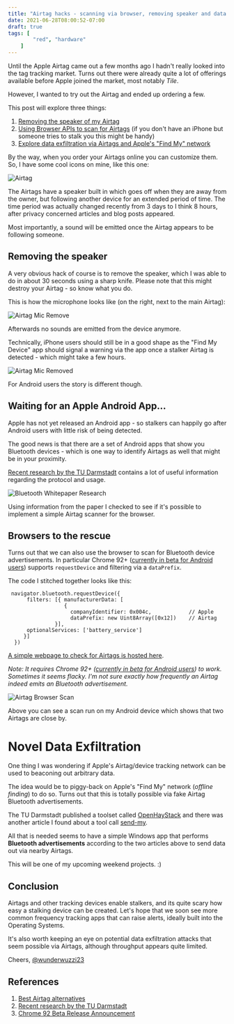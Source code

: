 ```yaml
---
title: "Airtag hacks - scanning via browser, removing speaker and data exfiltration"
date: 2021-06-28T08:00:52-07:00
draft: true
tags: [
        "red", "hardware"
    ]
---
```


Until the Apple Airtag came out a few months ago I hadn't really looked into the tag tracking market. Turns out there were already quite a lot of offerings available before Apple joined the market, most notably *Tile*.

However, I wanted to try out the Airtag and ended up ordering a few. 

This post will explore three things:
1. [Removing the speaker of my Airtag](#removing-the-speaker)
2. [Using Browser APIs to scan for Airtags](#browsers-to-the-rescue) (if you don't have an iPhone but someone tries to stalk you this might be handy)
3. [Explore data exfiltration via Airtags and Apple's "Find My" network](#novel-data-exfiltration)

By the way, when you order your Airtags online you can customize them. So, I have some cool icons on mine, like this one:

![Airtag](/blog/images/2021/airtag.png)

The Airtags have a speaker built in which goes off when they are away from the owner, but following another device for an extended period of time. The time period was actually changed recently from 3 days to I think 8 hours, after privacy concerned articles and blog posts appeared.

Most importantly, a sound will be emitted once the Airtag appears to be following someone.

## Removing the speaker

A very obvious hack of course is to remove the speaker, which I was able to do in about 30 seconds using a sharp knife. Please note that this might destroy your Airtag - so know what you do. 

This is how the microphone looks like (on the right, next to the main Airtag):

![Airtag Mic Remove](/blog/images/2021/airtag-remove-mic.png)

Afterwards no sounds are emitted from the device anymore. 

Technically, iPhone users should still be in a good shape as the "Find My Device" app should signal a warning via the app once a stalker Airtag is detected - which might take a few hours.

![Airtag Mic Removed](/blog/images/2021/airtag-with-removed-mic.png)

For Android users the story is different though.

## Waiting for an Apple Android App...

Apple has not yet released an Android app - so stalkers can happily go after Android users with little risk of being detected. 

The good news is that there are a set of Android apps that show you Bluetooth devices - which is one way to identify Airtags as well that might be in your proximity. 

[Recent research by the TU Darmstadt](https://arxiv.org/pdf/2103.02282.pdf) contains a lot of useful information regarding the protocol and usage.

![Bluetooth Whitepaper Research](/blog/images/2021/ble-ad.PNG)

Using information from the paper I checked to see if it's possible to implement a simple Airtag scanner for the browser.

## Browsers to the rescue

Turns out that we can also use the browser to scan for Bluetooth device advertisements. In particular Chrome 92+ ([currently in beta for Android users](https://chromereleases.googleblog.com/2021/06/chrome-beta-for-android-update_0893144828.html)) supports `requestDevice` and filtering via a `dataPrefix`.

The code I stitched together looks like this:

```
 navigator.bluetooth.requestDevice({
      filters: [{ manufacturerData: [ 
                  {  
                    companyIdentifier: 0x004c,            // Apple 
                    dataPrefix: new Uint8Array([0x12])    // Airtag
               }],
      optionalServices: ['battery_service']  
     }]   
  })
```

[A simple webpage to check for Airtags is hosted here](/blog/bluetooth/scan.html).

*Note: It requires Chrome 92+ ([currently in beta for Android users](https://chromereleases.googleblog.com/2021/06/chrome-beta-for-android-update_0893144828.html)) to work. Sometimes it seems flacky. I'm not sure exactly how frequently an Airtag indeed emits an Bluetooth advertisement.*

![Airtag Browser Scan](/blog/images/2021/airtag-browser-scan.png)

Above you can see a scan run on my Android device which shows that two Airtags are close by.

# Novel Data Exfiltration

One thing I was wondering if Apple's Airtag/device tracking network can be used to beaconing out arbitrary data. 

The idea would be to piggy-back on Apple's "Find My" network (*offline finding*) to do so. Turns out that this is totally possible via fake Airtag Bluetooth advertisements. 

The TU Darmstadt published a toolset called [OpenHayStack](https://github.com/seemoo-lab/openhaystack) and there was another article I found about a tool call [send-my](https://positive.security/blog/send-my).

All that is needed seems to have a simple Windows app that performs **Bluetooth advertisements** according to the two articles above to send data out via nearby Airtags. 

This will be one of my upcoming weekend projects. :)

## Conclusion

Airtags and other tracking devices enable stalkers, and its quite scary how easy a stalking device can be created. Let's hope that we soon see more common frequency tracking apps that can raise alerts, ideally built into the Operating Systems. 

It's also worth keeping an eye on potential data exfiltration attacks that seem possible via Airtags, although throughput appears quite limited.


Cheers,
[@wunderwuzzi23](https://twitter.com/wunderwuzzi23)

## References

1. [Best Airtag alternatives](https://www.igeeksblog.com/best-airtag-alternatives/)
2. [Recent research by the TU Darmstadt](https://arxiv.org/pdf/2103.02282.pdf)
3. [Chrome 92 Beta Release Announcement](https://chromereleases.googleblog.com/2021/06/chrome-beta-for-android-update_0893144828.html)


